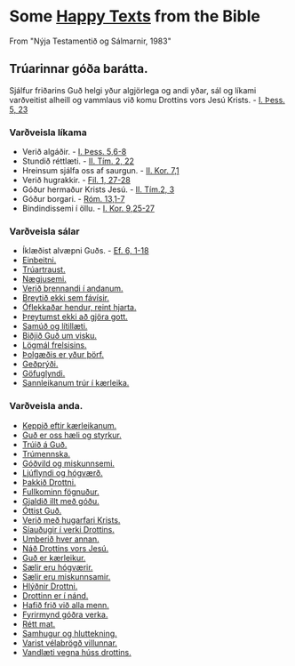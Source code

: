 # Some [Happy Texts](https://kateschell.wordpress.com/2013/06/11/the-happy-texts/) from the Bible
From "Nýja Testamentið og Sálmarnir, 1983"

## Trúarinnar góða barátta.
Sjálfur friðarins Guð helgi yður algjörlega og andi yðar, sál og líkami varðveitist alheill og vammlaus við komu Drottins vors Jesú Krists. - [I. Þess. 5, 23](https://www.biblegateway.com/passage/?search=1+Thessalonians+5%3A23&version=NIV)

### Varðveisla líkama
* Verið algáðir. - [I. Þess. 5,6-8](https://www.biblegateway.com/passage/?search=1+Thessalonians+5%3A6-8&version=NIV)
* Stundið réttlæti. - [II. Tím. 2, 22](https://www.biblegateway.com/passage/?search=2+Timothy+2%3A22&version=NIV)
* Hreinsum sjálfa oss af saurgun. - [II. Kor. 7,1](https://www.biblegateway.com/passage/?search=2+Corinthians+7%3A1&version=NIV)
* Verið hugrakkir. - [Fil. 1, 27-28](https://www.biblegateway.com/passage/?search=Philippians+1%3A27-28&version=NIV)
* Góður hermaður Krists Jesú. - [II. Tím.2, 3](https://www.biblegateway.com/passage/?search=2+Timothy+2%3A3&version=NIV)
* Góður borgari. - [Róm. 13,1-7](https://www.biblegateway.com/passage/?search=Romans+13%3A1-7&version=NIV)
* Bindindissemi í öllu. - [I. Kor. 9,25-27](https://www.biblegateway.com/passage/?search=1+Corinthians+9%3A25-27&version=NIV)

### Varðveisla sálar
* Íklæðist alvæpni Guðs. - [Ef. 6, 1-18](https://www.biblegateway.com/passage/?search=Ephesians+6%3A10-18&version=NIV)
* [Einbeitni.](https://www.biblegateway.com/passage/?version=NIV&search=Ephesians%204:32)
* [Trúartraust.](https://www.biblegateway.com/passage/?version=NIV&search=Ephesians%204:32)
* [Nægjusemi.](https://www.biblegateway.com/passage/?version=NIV&search=Ephesians%204:32)
* [Verið brennandi í andanum.](https://www.biblegateway.com/passage/?version=NIV&search=Ephesians%204:32)
* [Breytið ekki sem fávísir.](https://www.biblegateway.com/passage/?version=NIV&search=Ephesians%204:32)
* [Óflekkaðar hendur, reint hjarta.](https://www.biblegateway.com/passage/?version=NIV&search=Ephesians%204:32)
* [Þreytumst ekki að gjöra gott.](https://www.biblegateway.com/passage/?version=NIV&search=Ephesians%204:32)
* [Samúð og lítillæti.](https://www.biblegateway.com/passage/?version=NIV&search=Ephesians%204:32)
* [Biðjið Guð um visku.](https://www.biblegateway.com/passage/?version=NIV&search=Ephesians%204:32)
* [Lögmál frelsisins.](https://www.biblegateway.com/passage/?version=NIV&search=Ephesians%204:32)
* [Þolgæðis er yður þörf.](https://www.biblegateway.com/passage/?version=NIV&search=Ephesians%204:32)
* [Geðprýði.](https://www.biblegateway.com/passage/?version=NIV&search=Ephesians%204:32)
* [Göfuglyndi.](https://www.biblegateway.com/passage/?version=NIV&search=Ephesians%204:32)
* [Sannleikanum trúr í kærleika.](https://www.biblegateway.com/passage/?version=NIV&search=Ephesians%204:32)

### Varðveisla anda.
* [Keppið eftir kærleikanum.](https://www.biblegateway.com/passage/?version=NIV&search=Ephesians%204:32)
* [Guð er oss hæli og styrkur.](https://www.biblegateway.com/passage/?version=NIV&search=Ephesians%204:32)
* [Trúið á Guð.](https://www.biblegateway.com/passage/?version=NIV&search=Ephesians%204:32)
* [Trúmennska.](https://www.biblegateway.com/passage/?version=NIV&search=Ephesians%204:32)
* [Góðvild og miskunnsemi.](https://www.biblegateway.com/passage/?version=NIV&search=Ephesians%204:32)
* [Ljúflyndi og hógværð.](https://www.biblegateway.com/passage/?version=NIV&search=Ephesians%204:32)
* [Þakkið Drottni.](https://www.biblegateway.com/passage/?version=NIV&search=Ephesians%204:32)
* [Fullkominn fögnuður.](https://www.biblegateway.com/passage/?version=NIV&search=Ephesians%204:32)
* [Gjaldið illt með góðu.](https://www.biblegateway.com/passage/?version=NIV&search=Ephesians%204:32)
* [Óttist Guð.](https://www.biblegateway.com/passage/?version=NIV&search=Ephesians%204:32)
* [Verið með hugarfari Krists.](https://www.biblegateway.com/passage/?version=NIV&search=Ephesians%204:32)
* [Síauðugir í verki Drottins.](https://www.biblegateway.com/passage/?version=NIV&search=Ephesians%204:32)
* [Umberið hver annan.](https://www.biblegateway.com/passage/?version=NIV&search=Ephesians%204:32)
* [Náð Drottins vors Jesú.](https://www.biblegateway.com/passage/?version=NIV&search=Ephesians%204:32)
* [Guð er kærleikur.](https://www.biblegateway.com/passage/?version=NIV&search=Ephesians%204:32)
* [Sælir eru hógværir.](https://www.biblegateway.com/passage/?version=NIV&search=Ephesians%204:32)
* [Sælir eru miskunnsamir.](https://www.biblegateway.com/passage/?version=NIV&search=Ephesians%204:32)
* [Hlýðnir Drottni.](https://www.biblegateway.com/passage/?version=NIV&search=Ephesians%204:32)
* [Drottinn er í nánd.](https://www.biblegateway.com/passage/?version=NIV&search=Ephesians%204:32)
* [Hafið frið við alla menn.](https://www.biblegateway.com/passage/?version=NIV&search=Ephesians%204:32)
* [Fyrirmynd góðra verka.](https://www.biblegateway.com/passage/?version=NIV&search=Ephesians%204:32)
* [Rétt mat.](https://www.biblegateway.com/passage/?version=NIV&search=Ephesians%204:32)
* [Samhugur og hluttekning.](https://www.biblegateway.com/passage/?version=NIV&search=Ephesians%204:32)
* [Varist vélabrögð villunnar.](https://www.biblegateway.com/passage/?version=NIV&search=Ephesians%204:32)
* [Vandlæti vegna húss drottins.](https://www.biblegateway.com/passage/?version=NIV&search=Ephesians%204:32)
